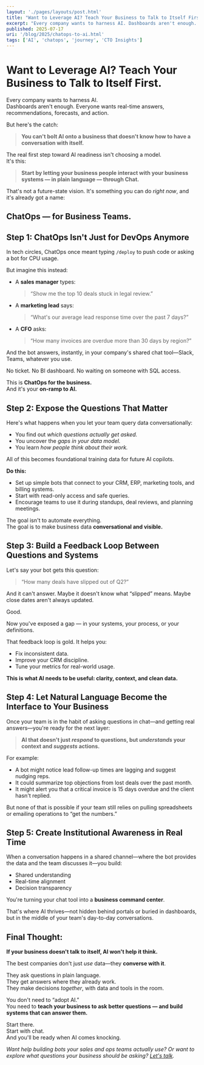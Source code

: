 ```yaml
---
layout: './pages/layouts/post.html'
title: "Want to Leverage AI? Teach Your Business to Talk to Itself First"
excerpt: "Every company wants to harness AI. Dashboards aren't enough. Everyone wants real-time answers, recommendations, forecasts, and action. Start your journey with ChatOps."
published: 2025-07-17
uri: '/blog/2025/chatops-to-ai.html'
tags: ['AI', 'chatops', 'journey', 'CTO Insights']
---
```


# Want to Leverage AI? Teach Your Business to Talk to Itself First.

Every company wants to harness AI.  
Dashboards aren't enough. Everyone wants real-time answers, recommendations, forecasts, and action.

But here's the catch:

> **You can't bolt AI onto a business that doesn't know how to have a conversation with itself.**

The real first step toward AI readiness isn't choosing a model.  
It's this:

> **Start by letting your business people interact with your business systems — in plain language — through Chat.**

That's not a future-state vision. It's something you can do *right now*, and it's already got a name:

## ChatOps — for Business Teams.

## Step 1: ChatOps Isn't Just for DevOps Anymore

In tech circles, ChatOps once meant typing `/deploy` to push code or asking a bot for CPU usage.

But imagine this instead:

- A **sales manager** types:  
  > “Show me the top 10 deals stuck in legal review.”

- A **marketing lead** says:  
  > “What's our average lead response time over the past 7 days?”

- A **CFO** asks:  
  > “How many invoices are overdue more than 30 days by region?”

And the bot answers, instantly, in your company's shared chat tool—Slack, Teams, whatever you use.

No ticket. No BI dashboard. No waiting on someone with SQL access.

This is **ChatOps for the business.**  
And it's your **on-ramp to AI.**

## Step 2: Expose the Questions That Matter

Here's what happens when you let your team query data conversationally:

- You find out *which questions actually get asked.*
- You uncover the *gaps in your data model.*
- You learn *how people think about their work.*

All of this becomes foundational training data for future AI copilots.

**Do this:**

- Set up simple bots that connect to your CRM, ERP, marketing tools, and billing systems.
- Start with read-only access and safe queries.
- Encourage teams to use it during standups, deal reviews, and planning meetings.

The goal isn't to automate everything.  
The goal is to make business data **conversational and visible.**

## Step 3: Build a Feedback Loop Between Questions and Systems

Let's say your bot gets this question:

> “How many deals have slipped out of Q2?”

And it can't answer. Maybe it doesn't know what “slipped” means. Maybe close dates aren't always updated.

Good.

Now you've exposed a gap — in your systems, your process, or your definitions.

That feedback loop is gold. It helps you:

- Fix inconsistent data.
- Improve your CRM discipline.
- Tune your metrics for real-world usage.

**This is what AI needs to be useful: clarity, context, and clean data.**

## Step 4: Let Natural Language Become the Interface to Your Business

Once your team is in the habit of asking questions in chat—and getting real answers—you're ready for the next layer:

> **AI that doesn't just *respond* to questions, but *understands* your context and *suggests* actions.**

For example:

- A bot might notice lead follow-up times are lagging and suggest nudging reps.
- It could summarize top objections from lost deals over the past month.
- It might alert you that a critical invoice is 15 days overdue and the client hasn't replied.

But none of that is possible if your team still relies on pulling spreadsheets or emailing operations to “get the numbers.”

## Step 5: Create Institutional Awareness in Real Time

When a conversation happens in a shared channel—where the bot provides the data and the team discusses it—you build:

- Shared understanding  
- Real-time alignment  
- Decision transparency  

You're turning your chat tool into a **business command center**.

That's where AI thrives—not hidden behind portals or buried in dashboards, but in the middle of your team's day-to-day conversations.

## Final Thought:  
**If your business doesn't talk to itself, AI won't help it think.**

The best companies don't just *use* data—they **converse with it**.

They ask questions in plain language.  
They get answers where they already work.  
They make decisions *together*, with data and tools in the room.

You don't need to “adopt AI.”  
You need to **teach your business to ask better questions — and build systems that can answer them.**

Start there.  
Start with chat.  
And you'll be ready when AI comes knocking.

*Want help building bots your sales and ops teams actually use? Or want to explore what questions your business should be asking? [Let's talk](mailto:helo@joeyguerra.com?subject=Learn%20more%20about%20chatbots&body=).*